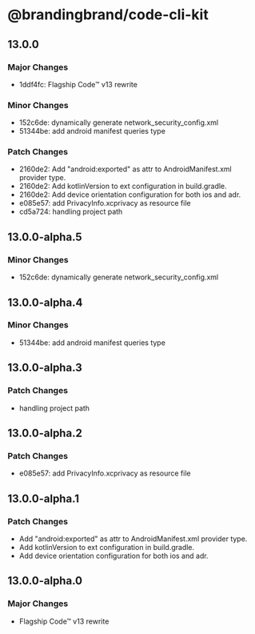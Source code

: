 # @brandingbrand/code-cli-kit

## 13.0.0

### Major Changes

- 1ddf4fc: Flagship Code™ v13 rewrite

### Minor Changes

- 152c6de: dynamically generate network_security_config.xml
- 51344be: add android manifest queries type

### Patch Changes

- 2160de2: Add "android:exported" as attr to AndroidManifest.xml provider type.
- 2160de2: Add kotlinVersion to ext configuration in build.gradle.
- 2160de2: Add device orientation configuration for both ios and adr.
- e085e57: add PrivacyInfo.xcprivacy as resource file
- cd5a724: handling project path

## 13.0.0-alpha.5

### Minor Changes

- 152c6de: dynamically generate network_security_config.xml

## 13.0.0-alpha.4

### Minor Changes

- 51344be: add android manifest queries type

## 13.0.0-alpha.3

### Patch Changes

- handling project path

## 13.0.0-alpha.2

### Patch Changes

- e085e57: add PrivacyInfo.xcprivacy as resource file

## 13.0.0-alpha.1

### Patch Changes

- Add "android:exported" as attr to AndroidManifest.xml provider type.
- Add kotlinVersion to ext configuration in build.gradle.
- Add device orientation configuration for both ios and adr.

## 13.0.0-alpha.0

### Major Changes

- Flagship Code™ v13 rewrite
